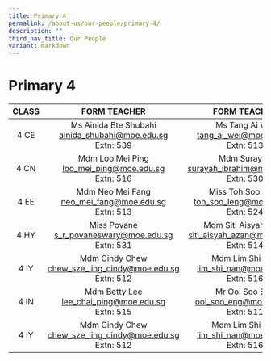 ```yaml
---
title: Primary 4
permalink: /about-us/our-people/primary-4/
description: ""
third_nav_title: Our People
variant: markdown
---
```

# Primary 4

| CLASS |      FORM TEACHER    |    FORM TEACHER    |
|:-----:|:--------------:|:-----------------------:|
|  4 CE |Ms Ainida Bte Shubahi <br>[ainida_shubahi@moe.edu.sg](mailto:ainida_shubahi@moe.edu.sg)<br>Extn: 539     |Ms Tang Ai Wei<br>[tang_ai_wei@moe.edu.sg](mailto:tang_wei_ai@moe.edu.sg)<br>Extn: 513            |
|  4 CN |Mdm Loo Mei Ping<br>[loo_mei_ping@moe.edu.sg](mailto:loo_mei_ping@moe.edu.sg)<br>Extn: 516       |       Mdm Surayah<br>[surayah_ibrahim@moe.edu.sg](mailto:surayah_ibrahim@moe.edu.sg)<br>Extn: 530                |
|  4 EE |Mdm Neo Mei Fang<br>[neo_mei_fang@moe.edu.sg](mailto:neo_mei_fang@moe.edu.sg)<br>Extn: 513  | Miss Toh Soo Leng<br>[toh_soo_leng@moe.edu.sg](mailto:toh_soo_leng@moe.edu.sg)<br>Extn: 524 |
|  4 HY |Miss Povane <br>[s_r_povaneswary@moe.edu.sg](mailto:s_r_povaneswary@moe.edu.sg)<br>Extn: 531  |    Mdm Siti Aisyah Azan<br>[siti_aisyah_azan@moe.edu.sg](mailto:siti_aisyah_azan@moe.edu.sg)<br>Extn: 514               |
|  4 IY |Mdm Cindy Chew<br>[chew_sze_ling_cindy@moe.edu.sg](mailto:chew_sze_ling_cindy@moe.edu.sg)<br>Extn: 512   | Mdm Lim Shi Nan<br>[lim_shi_nan@moe.edu.sg](mailto:lim_shi_nan@moe.edu.sg)<br>Extn: 516
|  4 IN | Mdm Betty Lee<br>[lee_chai_ping@moe.edu.sg](mailto:lee_chai_ping@moe.edu.sg)<br>Extn: 515          | Mr Ooi  Soo Eng <br>[ooi_soo_eng@moe.edu.sg](mailto:ooi_soo_eng@moe.edu.sg)<br>Extn: 511   |
|  4 IY |Mdm Cindy Chew<br>[chew_sze_ling_cindy@moe.edu.sg](mailto:chew_sze_ling_cindy@moe.edu.sg)<br>Extn: 512   | Mdm Lim Shi Nan<br>[lim_shi_nan@moe.edu.sg](mailto:lim_shi_nan@moe.edu.sg)<br>Extn: 516    |